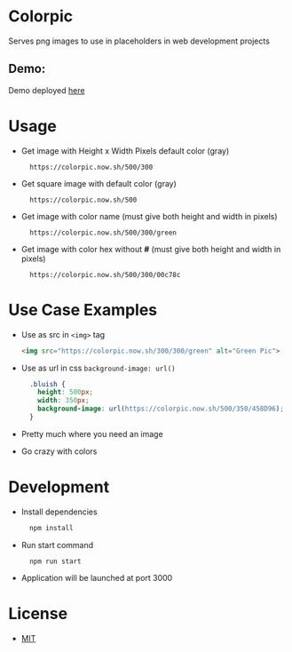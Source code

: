# Colorpic

Serves png images to use in placeholders in web development projects

## Demo: 

Demo deployed [here](https://colorpic.now.sh)

# Usage

 - Get image with Height x Width Pixels default color (gray)

    ```  
      https://colorpic.now.sh/500/300
    ```
 - Get square image with default color (gray)

    ```
      https://colorpic.now.sh/500
    ``` 

  - Get image with color name (must give both height and width in pixels)

    ```
      https://colorpic.now.sh/500/300/green
    ```
  
  - Get image with color hex without __#__ (must give both height and width in pixels)

    ```
      https://colorpic.now.sh/500/300/00c78c
    ```

# Use Case Examples

  - Use as src in ```<img>``` tag

    ```html
    <img src="https://colorpic.now.sh/300/300/green" alt="Green Pic">
    ```

  - Use as url in css ```background-image: url()```

    ```css
      .bluish {
        height: 500px;
        width: 350px;
        background-image: url(https://colorpic.now.sh/500/350/458D96);
      }
    ```
  - Pretty much where you need an image
  - Go crazy with colors

# Development

- Install dependencies
  ```javascript
    npm install
  ```

- Run start command
  ```
    npm run start
  ```

- Application will be launched at port 3000



# License

- [MIT](/LICENSE)
